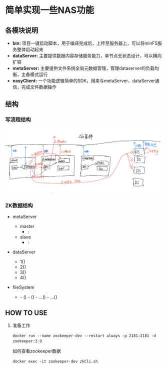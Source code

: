 # 简单实现一些NAS功能
## 各模块说明

- **bin:** 项目一键启动脚本，用于编译完成后，上传至服务器上，可以将minFS服务整体启动起来
- **dataServer:** 主要提供数据内容存储服务能力，单节点无状态设计，可以横向扩容
- **metaServer:** 主要提供文件系统全局元数据管理，管理dataserver的负载均衡，主备模式运行
- **easyClient:** 一个功能逻辑简单的SDK，用来与metaServer、dataServer通信，完成文件数据操作



## 结构

### 写流程结构

![写流程](https://github.com/zwqgkd/picx-images-hosting/raw/master/kc/微信图片_20240816140905.969nzzbccp.jpg)

### ZK数据结构

- metaServer
  - master
    - <ip>:<port>
  - slave
    - <ip>:<port>
- dataServer
  - 1(<DataServerInfo>)
  - 2(<DataServerInfo>)
  - 3(<DataServerInfo>)
  - 4(<DataServerInfo>)

- fileSystem
  - <fileSystemName>
    - <path>(<StatInfo>)
      - <path>(<StatInfo>)
      - ...(<StatInfo>)
    - ...(<StatInfo>)

## HOW TO USE

1. 准备工作

   `docker run --name zookeeper-dev --restart always -p 2181:2181 -d zookeeper:3.9 `
   
   如何查看zookeeper数据
   
   `docker exec -it zookeeper-dev zkCli.sh `